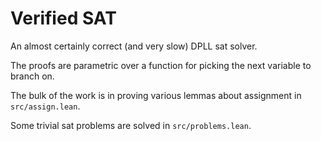 # Verified SAT

An almost certainly correct (and very slow) DPLL sat solver.

The proofs are parametric over a function for picking the next variable to branch on.

The bulk of the work is in proving various lemmas about assignment in `src/assign.lean`.

Some trivial sat problems are solved in `src/problems.lean`.
